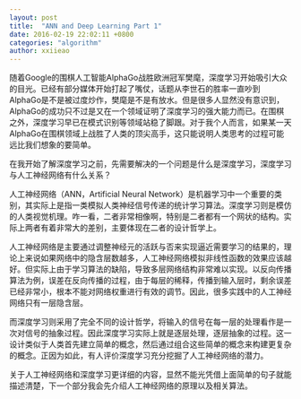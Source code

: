```yaml
---
layout: post
title:  "ANN and Deep Learning Part 1"
date: 2016-02-19 22:02:11 +0800
categories: "algorithm"
author: xxiieao
---
```


随着Google的围棋人工智能AlphaGo战胜欧洲冠军樊麾，深度学习开始吸引大众的目光。已经有部分媒体开始打起了嘴仗，话题从李世石的胜率一直吵到AlphaGo是不是被过度炒作，樊麾是不是有放水。但是很多人显然没有意识到，AlphaGo的成功只不过是又在一个领域证明了深度学习的强大能力而已。在围棋之外，深度学习早已在模式识别等领域站稳了脚跟。对于我个人而言，如果某一天AlphaGo在围棋领域上战胜了人类的顶尖高手，这只能说明人类思考的过程可能远比我们想象的要简单。

在我开始了解深度学习之前，先需要解决的一个问题是什么是深度学习，深度学习与人工神经网络有什么关系？

人工神经网络（ANN，Artificial Neural Network）是机器学习中一个重要的类别，其实际上是指一类模拟人类神经信号传递的统计学习算法。深度学习则是模仿的人类视觉机理。咋一看，二者非常相像啊，特别是二者都有一个网状的结构。实际上两者有着非常大的差别，主要体现在二者的设计哲学上。

人工神经网络是主要通过调整神经元的活跃与否来实现逼近需要学习的结果的，理论上来说如果网络中的隐含层数越多，人工神经网络模拟非线性函数的效果应该越好。但实际上由于学习算法的缺陷，导致多层网络结构非常难以实现。以反向传播算法为例，误差在反向传播的过程，由于每层的稀释，传播到输入层时，剩余误差已经非常小，根本不能对网络权重进行有效的调节。因此，很多实践中的人工神经网络只有一层隐含层。

而深度学习则采用了完全不同的设计哲学，将输入的信号在每一层的处理看作是一次对信号的抽象过程。因此深度学习实际上就是逐层处理，逐层抽象的过程。这一设计类似于人类首先建立简单的概念，然后通过组合这些简单的概念来构建更复杂的概念。正因为如此，有人评价深度学习充分挖掘了人工神经网络的潜力。

关于人工神经网络和深度学习更详细的内容，显然不能光凭借上面简单的句子就能描述清楚，下一个部分我会先介绍人工神经网络的原理以及相关算法。
